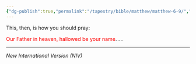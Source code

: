 ```yaml
---
{"dg-publish":true,"permalink":"/tapestry/bible/matthew/matthew-6-9/","title":"Matthew 6:9","tags":["bible-verse","bible-verse"],"dgHomeLink":true,"dgShowLocalGraph":true,"dgEnableSearch":true}
---
```



This, then, is how you should pray:

<font color="#ff0000">Our Father in heaven,</font>
<font color="#ff0000">hallowed be your name</font>. . . 



---
*New International Version (NIV)*